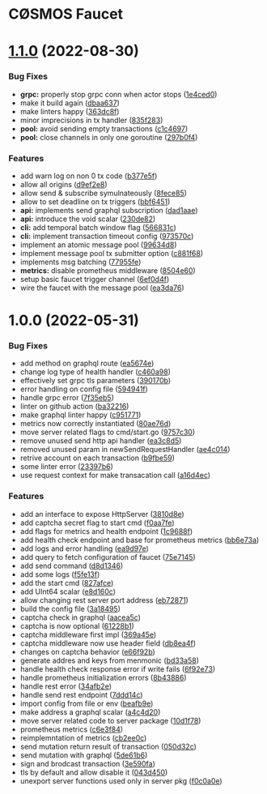 # CØSMOS Faucet

# [1.1.0](https://github.com/okp4/cosmos-faucet/compare/v1.0.0...v1.1.0) (2022-08-30)


### Bug Fixes

* **grpc:** properly stop grpc conn when actor stops ([1e4ced0](https://github.com/okp4/cosmos-faucet/commit/1e4ced0bd505ad411804308f421c286e3229329b))
* make it build again ([dbaa637](https://github.com/okp4/cosmos-faucet/commit/dbaa637bf0d90e70f169a279d4e8a78e12df392c))
* make linters happy ([363dc8f](https://github.com/okp4/cosmos-faucet/commit/363dc8ff3ce98b253c3c5f72721325bc348053b4))
* minor imprecisions in tx handler ([835f283](https://github.com/okp4/cosmos-faucet/commit/835f28309d9cd57ca9c77216419be6f8178ae4b6))
* **pool:** avoid sending empty transactions ([c1c4697](https://github.com/okp4/cosmos-faucet/commit/c1c46974fa8b780280990375b2b6bebc882bcb22))
* **pool:** close channels in only one goroutine ([297b0f4](https://github.com/okp4/cosmos-faucet/commit/297b0f4786bd57aaac82fceb8193665d76d15021))


### Features

* add warn log on non 0 tx code ([b377e5f](https://github.com/okp4/cosmos-faucet/commit/b377e5fb5d7c31cf136f2158e77adfba3d7e6dec))
* allow all origins ([d9ef2e8](https://github.com/okp4/cosmos-faucet/commit/d9ef2e81ebc7d127d8aa49e98458ce64656e0f75))
* allow send & subscribe symulnateously ([8fece85](https://github.com/okp4/cosmos-faucet/commit/8fece8550f17464b3de18968ecedb3b216438284))
* allow to set deadline on tx triggers ([bbf6451](https://github.com/okp4/cosmos-faucet/commit/bbf64515f1d3bb9ca5deda393ca93028a9876dd8))
* **api:** implements send graphql subscription ([dad1aae](https://github.com/okp4/cosmos-faucet/commit/dad1aae2970d11acb885b261b344cd92e25823bb))
* **api:** introduce the void scalar ([230de82](https://github.com/okp4/cosmos-faucet/commit/230de820e835a0649db1871e97ad8fd3871821ca))
* **cli:** add temporal batch window flag ([566831c](https://github.com/okp4/cosmos-faucet/commit/566831c26ae728172212a6080c7e91e40f2bf43c))
* **cli:** implement transaction timeout config ([973570c](https://github.com/okp4/cosmos-faucet/commit/973570ca2a220367ce0ca3fb8e02dde84d4392ac))
* implement an atomic message pool ([99634d8](https://github.com/okp4/cosmos-faucet/commit/99634d888f61fd800044a3d769b46b5a8b3bca07))
* implement message pool tx submitter option ([c881f68](https://github.com/okp4/cosmos-faucet/commit/c881f68d71d83f9be1b7b1d10553d0b9f63624d7))
* implements msg batching ([77955fe](https://github.com/okp4/cosmos-faucet/commit/77955fea69098cce82b624ff6ae6b05a20afe6cb))
* **metrics:** disable prometheus middleware ([8504e60](https://github.com/okp4/cosmos-faucet/commit/8504e60e7e25d1719c2a96253490956feed5c4fb))
* setup basic faucet trigger channel ([6ef0d4f](https://github.com/okp4/cosmos-faucet/commit/6ef0d4fd8de1b91e9ce51f526ec0a28e43628453))
* wire the faucet with the message pool ([ea3da76](https://github.com/okp4/cosmos-faucet/commit/ea3da76cf185a0814e19b4599d6c59e1a901b899))

# 1.0.0 (2022-05-31)


### Bug Fixes

* add method on graphql route ([ea5674e](https://github.com/okp4/cosmos-faucet/commit/ea5674e40d853ab68861f240cacbf105f2d1c478))
* change log type of health handler ([c460a98](https://github.com/okp4/cosmos-faucet/commit/c460a98937dd92954c886ec19bcb671229ee3af9))
* effectively set grpc tls parameters ([390170b](https://github.com/okp4/cosmos-faucet/commit/390170b1085219bc1e33cb94990280176165aaac))
* error handling on config file ([594941f](https://github.com/okp4/cosmos-faucet/commit/594941fed7d788b08752aa115f0869c25f1d15e5))
* handle grpc error ([7f35eb5](https://github.com/okp4/cosmos-faucet/commit/7f35eb528feca26a8608504f6ace55cc9bd0fbec))
* linter on github action ([ba32216](https://github.com/okp4/cosmos-faucet/commit/ba322164aaebbbb66d88e95d7b9ca01e4bf9d0db))
* make graphql linter happy ([c951771](https://github.com/okp4/cosmos-faucet/commit/c951771c40fdf50cd2147fe7122972c47c534829))
* metrics now correctly instantiated ([80ae76d](https://github.com/okp4/cosmos-faucet/commit/80ae76da69511d3024b05c98e02b3ed20a4cda0e))
* move server related flags to cmd/start.go ([9757c30](https://github.com/okp4/cosmos-faucet/commit/9757c3087211d22cd0684da9e77725b7d4a11023))
* remove unused send http api handler ([ea3c8d5](https://github.com/okp4/cosmos-faucet/commit/ea3c8d50f4e88fae9da8334da618da2487ffb3b1))
* removed unused param in newSendRequestHandler ([ae4c014](https://github.com/okp4/cosmos-faucet/commit/ae4c014f597782fb31d0ee55108fbcf928afb67c))
* retrive account on each transaction ([b9fbe59](https://github.com/okp4/cosmos-faucet/commit/b9fbe59e43f4ed26364c4e39a62e84bf79f76b75))
* some linter error ([23397b6](https://github.com/okp4/cosmos-faucet/commit/23397b6d17b711ea7071a2a0847721bb6c78e053))
* use request context for make transacation call ([a16d4ec](https://github.com/okp4/cosmos-faucet/commit/a16d4ec6c1b54e12e0d60353b0b65352c661a5c2))


### Features

* add an interface to expose HttpServer ([3810d8e](https://github.com/okp4/cosmos-faucet/commit/3810d8e919e32d52830a858a9afb1c0a62f7fdcd))
* add captcha secret flag to start cmd ([f0aa7fe](https://github.com/okp4/cosmos-faucet/commit/f0aa7fe560553a79f43a5d92137d92f2fa38fbd2))
* add flags for metrics and health endpoint ([1c9688f](https://github.com/okp4/cosmos-faucet/commit/1c9688f1398fa0108ce41d3d1336e58071a18def))
* add health check endpoint and base for prometheus metrics ([bb6e73a](https://github.com/okp4/cosmos-faucet/commit/bb6e73a256c31075cc089e57182c952d3681858c))
* add logs and error handling ([ea9d97e](https://github.com/okp4/cosmos-faucet/commit/ea9d97eb1a9cc0c0c133ff46f67739b7f07cb559))
* add query to fetch configuration of faucet ([75e7145](https://github.com/okp4/cosmos-faucet/commit/75e71451cee994e9baf9bf1f18aece8d861b739a))
* add send command ([d8d1346](https://github.com/okp4/cosmos-faucet/commit/d8d134689abcfcddb9f36ef117020c44d869b29a))
* add some logs ([f5fe13f](https://github.com/okp4/cosmos-faucet/commit/f5fe13f69f19d1f174eb1864e7de146de9052662))
* add the start cmd ([827afce](https://github.com/okp4/cosmos-faucet/commit/827afce72ff8b876a991a86ed9cc8a226498f9c3))
* add UInt64 scalar ([e8d160c](https://github.com/okp4/cosmos-faucet/commit/e8d160c8d4da30e6c0d4b49c7edb3c97e0a98536))
* allow changing rest server port address ([eb72871](https://github.com/okp4/cosmos-faucet/commit/eb72871fea6cd26db3497798bd97ebf9677ffc4e))
* build the config file ([3a18495](https://github.com/okp4/cosmos-faucet/commit/3a184956067b59b07bf8181d1138a4dd3c1ddd5e))
* captcha check in graphql ([aacea5c](https://github.com/okp4/cosmos-faucet/commit/aacea5c2761c64c48e7705198b9d810b330af4da))
* captcha is now optional ([61228b1](https://github.com/okp4/cosmos-faucet/commit/61228b1217c2ac809053f8393fbd271311b86153))
* captcha middleware first impl ([369a45e](https://github.com/okp4/cosmos-faucet/commit/369a45e568fa9b14ccf74018b0576aa5f1d484ab))
* captcha middleware now use header field ([db8ea4f](https://github.com/okp4/cosmos-faucet/commit/db8ea4f203d8afb41aa9ec78d73ec2b55b65a382))
* changes on captcha behavior ([e66f92b](https://github.com/okp4/cosmos-faucet/commit/e66f92b5e3bc3dd488ed2c47b17a0c726aa98723))
* generate addres and keys from menmonic ([bd33a58](https://github.com/okp4/cosmos-faucet/commit/bd33a58f49e311a82378dc86b723b8f97ed87e71))
* handle health check response error if write fails ([6f92e73](https://github.com/okp4/cosmos-faucet/commit/6f92e73a3fade89955ed79dea9b9dab254836586))
* handle prometheus initialization errors ([8b43886](https://github.com/okp4/cosmos-faucet/commit/8b43886b48305364505b84d971e7311fb31026f0))
* handle rest error ([34afb2e](https://github.com/okp4/cosmos-faucet/commit/34afb2e2873a2663e3361ab7bef6b2b3d02887b0))
* handle send rest endpoint ([7ddd14c](https://github.com/okp4/cosmos-faucet/commit/7ddd14c4de34e30d879e43a43856d6f13a184556))
* import config from file or env ([beafb9e](https://github.com/okp4/cosmos-faucet/commit/beafb9e4d834e124d0a31f3e534a8e94b7c1db22))
* make address a graphql scalar ([a4c4d20](https://github.com/okp4/cosmos-faucet/commit/a4c4d20810aa8bc669376216370deddfc78cb019))
* move server related code to server package ([10d1f78](https://github.com/okp4/cosmos-faucet/commit/10d1f78531fa6b7d1bf12d7e9a27891c6c7cfb66))
* prometheus metrics ([c6e3f84](https://github.com/okp4/cosmos-faucet/commit/c6e3f84be62be920611acced54f3898be50cdabd))
* reimplemntation of metrics ([cb2ee0c](https://github.com/okp4/cosmos-faucet/commit/cb2ee0cd1a0b90648797fb1f706fb52e41d8bff3))
* send mutation return result of transaction ([050d32c](https://github.com/okp4/cosmos-faucet/commit/050d32c80c298f1ad3788c355ac4838e458eeb6c))
* send mutation with graphql ([5de61b6](https://github.com/okp4/cosmos-faucet/commit/5de61b60406810ae464a4bb183a9f3921d527b0d))
* sign and brodcast transaction ([3e590fa](https://github.com/okp4/cosmos-faucet/commit/3e590fa2cd595018e27b4d1d55cf3da0410e2b3b))
* tls by default and allow disable it ([043d450](https://github.com/okp4/cosmos-faucet/commit/043d4509deb7808b5febd3a68f8583467da60439))
* unexport server functions used only in server pkg ([f0c0a0e](https://github.com/okp4/cosmos-faucet/commit/f0c0a0e73c5cbce0caaaac25eda7a3229416f599))
